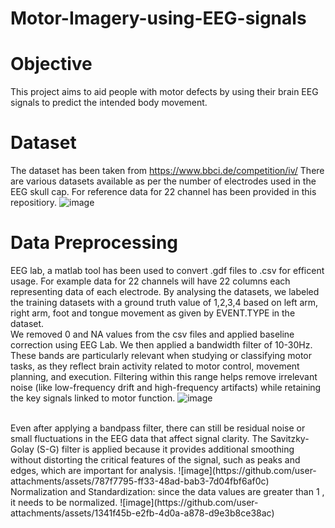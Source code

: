 # Motor-Imagery-using-EEG-signals
# Objective
This project aims to aid people with motor defects by using their brain EEG signals to predict the intended body movement.  

# Dataset
The dataset has been taken from https://www.bbci.de/competition/iv/
There are various datasets available as per the number of electrodes used in the EEG skull cap. For reference data for 22 channel has been provided in this repositiory.
![image](https://github.com/user-attachments/assets/174da9c0-db14-4956-bf71-730e0e7a7091)


# Data Preprocessing
EEG lab, a matlab tool has been used to convert .gdf files to .csv for efficent usage. For example data for 22 channels will have 22 columns each representing data of each electrode.
By analysing the datasets, we labeled the training datasets with a ground truth value of 1,2,3,4 based on left arm, right arm, foot and tongue movement as given by EVENT.TYPE in the dataset.
<br>
We removed 0 and NA values from the csv files and applied baseline correction using EEG Lab.
We then applied a bandwidth filter of 10-30Hz. These bands are particularly relevant when studying or classifying motor tasks, as they reflect brain activity related to motor control, movement planning, and execution. Filtering within this range helps remove irrelevant noise (like low-frequency drift and high-frequency artifacts) while retaining the key signals linked to motor function.
![image](https://github.com/user-attachments/assets/69651634-9c7c-4efc-96e9-c6a1898c70bd)

<br>
Even after applying a bandpass filter, there can still be residual noise or small fluctuations in the EEG data that affect signal clarity. The Savitzky-Golay (S-G) filter is applied because it provides additional smoothing without distorting the critical features of the signal, such as peaks and edges, which are important for analysis.
![image](https://github.com/user-attachments/assets/787f7795-ff33-48ad-bab3-7d04fbf6af0c)

<br>
Normalization and Standardization:
since the data values are greater than 1 , it needs to be normalized.
![image](https://github.com/user-attachments/assets/1341f45b-e2fb-4d0a-a878-d9e3b8ce38ac)




 

